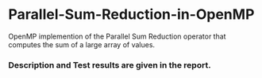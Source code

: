 # Parallel-Sum-Reduction-in-OpenMP
OpenMP implemention of the Parallel Sum Reduction operator that computes the sum of a large array of values.

### Description and Test results are given in the report.
